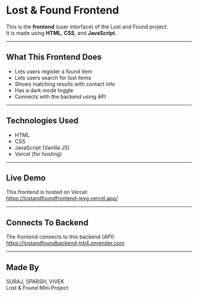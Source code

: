 #  Lost & Found Frontend

This is the **frontend** (user interface) of the Lost and Found project.  
It is made using **HTML**, **CSS**, and **JavaScript**.

---

##  What This Frontend Does

- Lets users register a found item
- Lets users search for lost items
- Shows matching results with contact info
- Has a dark mode toggle
- Connects with the backend using API

---

##  Technologies Used

- HTML  
- CSS  
- JavaScript (Vanilla JS)  
- Vercel (for hosting)

---

##  Live Demo

This frontend is hosted on Vercel:  
     https://lostandfoundfrontend-jeyg.vercel.app/ 

---

##  Connects To Backend

The frontend connects to this backend (API):  
    https://lostandfoundbackend-trb4.onrender.com

---

##  Made By

SURAJ, SPARSH, VIVEK  
Lost & Found Mini Project  
